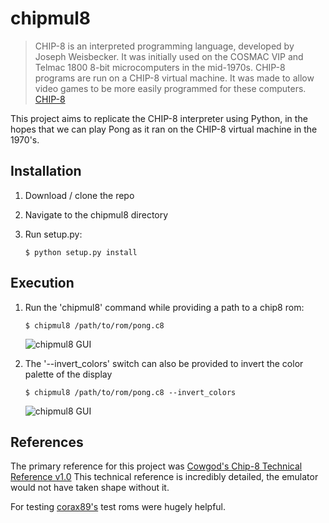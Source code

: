 # chipmul8

> CHIP-8 is an interpreted programming language, developed by Joseph Weisbecker.
> It was initially used on the COSMAC VIP and Telmac 1800 8-bit microcomputers in the mid-1970s.
> CHIP-8 programs are run on a CHIP-8 virtual machine.
> It was made to allow video games to be more easily programmed for these computers.
> [CHIP-8](https://en.wikipedia.org/wiki/CHIP-8)

This project aims to replicate the CHIP-8 interpreter using Python, in the hopes that we can play Pong as it ran on the CHIP-8 virtual machine in the 1970's.

## Installation
1. Download / clone the repo
2. Navigate to the chipmul8 directory
3. Run setup.py:

   ```$ python setup.py install``` 

## Execution
1. Run the 'chipmul8' command while providing a path to a chip8 rom:
    
    ```$ chipmul8 /path/to/rom/pong.c8```
    
    ![chipmul8 GUI](media/normal-colors.png "chipmul8 GUI")
2. The '--invert_colors' switch can also be provided to invert the color palette of the display

    ```$ chipmul8 /path/to/rom/pong.c8 --invert_colors```
    
    ![chipmul8 GUI](media/inverted-colors.png "chipmul8 inverted GUI")
    
## References
The primary reference for this project was [Cowgod's Chip-8 Technical Reference v1.0](http://devernay.free.fr/hacks/chip8/C8TECH10.HTM)
This technical reference is incredibly detailed, the emulator would not have taken shape without it.

For testing [corax89's](https://github.com/corax89/chip8-test-rom) test roms were hugely helpful.
